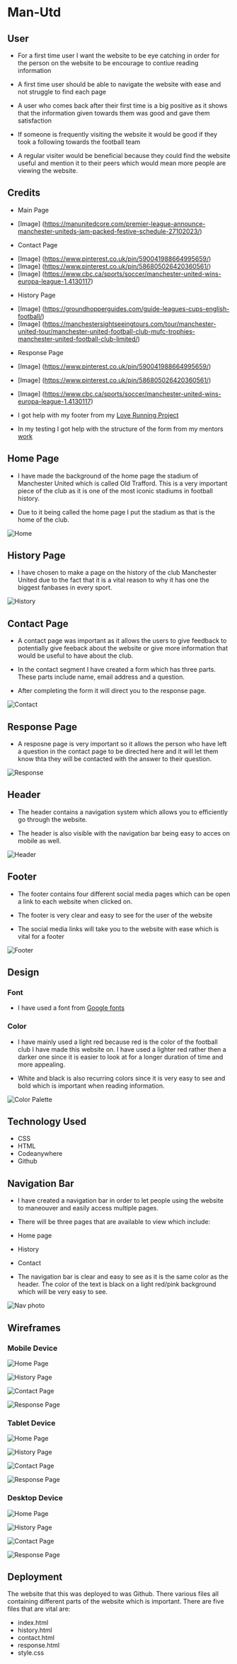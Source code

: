 # Man-Utd



## User

- For a first time user I want the website to be eye catching in order for the person on the website to be encourage to contiue reading information

- A first time user should be able to navigate the website with ease and not struggle to find each page

- A user who comes back after their first time is a big positive as it shows that the information given towards them was good and gave them satisfaction

- If someone is frequently visiting the website it would be good if they took a following towards the football team 

- A regular visiter would be beneficial because they could find the website useful and mention it to their peers which would mean more people are viewing the website.

## Credits
+ Main Page
- [Image] (https://manunitedcore.com/premier-league-announce-manchester-uniteds-jam-packed-festive-schedule-27102023/)
+ Contact Page
- [Image] (https://www.pinterest.co.uk/pin/590041988664995659/)
- [Image] (https://www.pinterest.co.uk/pin/586805026420360561/)
- [Image] (https://www.cbc.ca/sports/soccer/manchester-united-wins-europa-league-1.4130117)

+ History Page

- [Image] (https://groundhopperguides.com/guide-leagues-cups-english-football/)
- [Image] (https://manchestersightseeingtours.com/tour/manchester-united-tour/manchester-united-football-club-mufc-trophies-manchester-united-football-club-limited/)
+ Response Page
- [Image] (https://www.pinterest.co.uk/pin/590041988664995659/)
- [Image] (https://www.pinterest.co.uk/pin/586805026420360561/)
- [Image] (https://www.cbc.ca/sports/soccer/manchester-united-wins-europa-league-1.4130117)

- I got help with my footer from my [Love Running Project](https://github.com/oscarbutler/Love-Running)

- In my testing I got help with the structure of the form from my mentors [work](https://github.com/IuliiaKonovalova/animal_shelter/blob/main/TESTING.md)

## Home Page

- I have made the background of the home page the stadium of Manchester United which is called Old Trafford. This is a very important piece of the club as it is one of the most iconic stadiums in football history. 

- Due to it being called the home page I put the stadium as that is the home of the club.

![Home](documentation/home-page.png)

## History Page
- I have chosen to make a page on the history of the club Manchester United due to the fact that it is a vital reason to why it has one the biggest fanbases in every sport.

![History](documentation/history-page.png)

## Contact Page

- A contact page was important as it allows the users to give feedback to potentially give feeback about the website or give more information that would be useful to have about the club.

- In the contact segment I have created a form which has three parts. These parts include name, email address and a question.

- After completing the form it will direct you to the response page.

![Contact](documentation/contact-page.png)

## Response Page

- A resposne page is very important so it allows the person who have left a question in the contact page to be directed here and it will let them know thta they will  be contacted with the answer to their question.


![Response](documentation/response-page.png)

## Header

- The header contains a navigation system which allows you to efficiently go through the website.

- The header is also visible with the navigation bar being easy to acces on mobile as well.

![Header](documentation/screenshot-header-phone-two.png)

## Footer
- The footer contains four different social media pages which can be open a link to each website when clicked on.

- The footer is very clear and easy to see for the user of the website

- The social media links will take you to the website with ease which is vital for a footer

![Footer](documentation/screenshot-footer.png)

## Design

### Font
- I have used a font from [Google fonts](https://fonts.google.com/)

### Color
- I have mainly used a light red because red is the color of the football club I have made this website on. I have used a lighter red rather then a darker one since it is easier to look at for a longer duration of time and more appealing.

- White and black is also recurring colors since it is very easy to see and bold which is important when reading information.

![Color Palette](documentation/color-palette.png)

## Technology Used

- CSS
- HTML
- Codeanywhere
- Github

## Navigation Bar
- I have created a navigation bar in order to let people using the website to maneouver and easily access multiple pages.
- There will be three pages that are available to view which include:
- Home page
- History
- Contact

- The navigation bar is clear and easy to see as it is the same color as the header. The color of the text is black on a light red/pink background which will be very easy to see.
 
 
 ![Nav photo](documentation/nav.png)
 
 ## Wireframes

 ### Mobile Device

 ![Home Page](documentation/sc-home-mobile.png)

 ![History Page](documentation/sc-history-mobile.png)

 ![Contact Page](documentation/sc-contact-mobile.png)

 ![Response Page](documentation/sc-response-mobile.png)

 ### Tablet Device

 ![Home Page](documentation/sc-home-tablet.png)

 ![History Page](documentation/sc-history-tablet.png)

 ![Contact Page](documentation/sc-contact-tablet.png)

 ![Response Page](documentation/sc-response-tablet.png)

 ### Desktop Device

 ![Home Page](documentation/sc-history-web.png)

 ![History Page](documentation/sc-history-web.png)

 ![Contact Page](documentation/sc-contact-web.png)

 ![Response Page](documentation/sc-response-web.png) 

## Deployment

The website that this was deployed to was Github. There various files all containing different parts of the website which is important.
There are five files that are vital are:
- index.html
- history.html
- contact.html
- response.html
- style.css